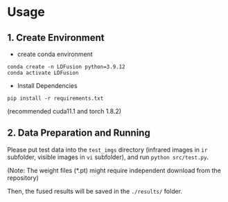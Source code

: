 <!--
# LDFusion: Infrared and Visible Image Fusion with Language-driven Loss in CLIP Embedding Space

[Yuhao Wang](https://github.com/wyhlaowang), [Lingjuan Miao](https://github.com/wyhlaowang/LDFusion), [Zhiqiang Zhou](https://github.com/bitzhouzq), [Lei Zhang](https://github.com/ZhangLeiiiii), [Yajun Qiao](https://github.com/QYJ123/)


<img src="doc/frame.png" width="700">

* We first propose to use nature language to express the whole objective of IVIF, which allows to avoid the complex and explicit mathematical modeling in current fusion loss functions.
  
* A language-driven fusion model is derived in CLIP embedding space, based on which we develop a simple yet highly effective language-driven loss for IVIF. Particularly, by introducing a novel regularization and patch filtering approach, we ensure high robustness of the trained model in practice and resolve the challenge of removing textual artifacts induced by CLIP.
  
* Experiments show a great improvement of fusion quality achieved by the proposed method, revealing the superiority of language in modeling of the fusion output and the potential of pre-trained vision-language model in improving the IVIF performance. 
 -->
 
# Usage
## 1. Create Environment
* create conda environment
```
conda create -n LDFusion python=3.9.12
conda activate LDFusion
```

* Install Dependencies 
```
pip install -r requirements.txt
```
(recommended cuda11.1 and torch 1.8.2)

## 2. Data Preparation and Running
Please put test data into the ```test_imgs``` directory (infrared images in ```ir``` subfolder, visible images in ```vi``` subfolder), and run ```python src/test.py```. 

(Note: The weight files (*.pt) might require independent download from the repository)

Then, the fused results will be saved in the ```./results/``` folder. 

<!--
# Examples
From left to right are the infrared image, visible image, and the fused image generated by LDFusion.

<img src="doc/c1.png" width="800">
<img src="doc/c4.png" width="800">
 -->


